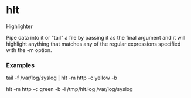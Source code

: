 # hlt 
Highlighter

Pipe data into it or "tail" a file by passing it as the final argument and it will highlight anything that matches any of the regular expressions specified with the -m option.

### Examples

tail -f /var/log/syslog | hlt -m http -c yellow -b

hlt -m http -c green -b -l /tmp/hlt.log /var/log/syslog
